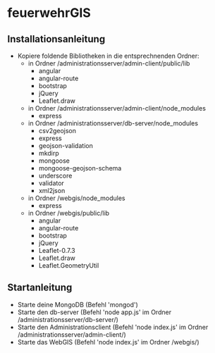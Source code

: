 # feuerwehrGIS

## Installationsanleitung

* Kopiere foldende Bibliotheken in die entsprechnenden Ordner:
  * in Ordner /administrationsserver/admin-client/public/lib
    * angular
    * angular-route
    * bootstrap
    * jQuery
    * Leaflet.draw
  * in Ordner /administrationsserver/admin-client/node_modules
    * express
  * in Ordner /administrationsserver/db-server/node_modules
    * csv2geojson
    * express
    * geojson-validation
    * mkdirp
    * mongoose
    * mongoose-geojson-schema
    * underscore
    * validator
    * xml2json
  * in Ordner /webgis/node_modules
    * express
  * in Ordner /webgis/public/lib
    * angular
    * angular-route
    * bootstrap
    * jQuery
    * Leaflet-0.7.3
    * Leaflet.draw
    * Leaflet.GeometryUtil

## Startanleitung

* Starte deine MongoDB (Befehl 'mongod')
* Starte den db-server (Befehl 'node app.js' im Ordner /administrationsserver/db-server/)
* Starte den Administrationsclient (Befehl 'node index.js' im Ordner /administrationsserver/admin-client/)
* Starte das WebGIS (Befehl 'node index.js' im Ordner /webgis/)